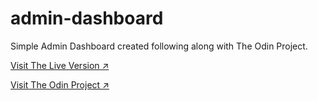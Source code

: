 # admin-dashboard
Simple Admin Dashboard created following along with The Odin Project.

[Visit The Live Version ↗️](https://majegoid.github.io/admin-dashboard/)

[Visit The Odin Project ↗️](https://www.theodinproject.com/)
